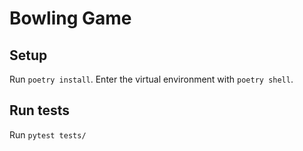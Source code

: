# Bowling Game 

## Setup

Run `poetry install`.
Enter the virtual environment with `poetry shell`.

## Run tests

Run `pytest tests/`